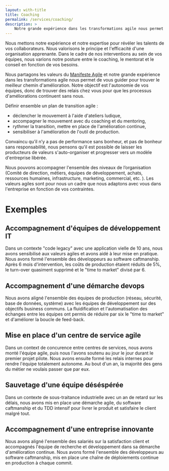 ```yaml
---
layout: with-title
title: Coaching
permalink: /services/coaching/
description: >
    Notre grande expérience dans les transformations agile nous permet de vous guider pour trouver le meilleur chemin d'amélioration. Notre objectif est l'autonomie de vos équipes, donc de trouver des relais chez vous pour que les processus d'améliorations continuent sans nous. Nous partagons les valeurs du Manifeste Agile.
---
```


Nous mettons notre expérience et notre expertise pour révéler les talents de vos collaborateurs. Nous valorisons le principe et l'efficacité d'une organisation apprenante. Dans le cadre de nos interventions au sein de vos équipes, nous varions notre posture entre le coaching, le mentorat et le conseil en fonction de vos besoins.

Nous partagons les valeurs du [Manifeste Agile] et notre grande expérience dans les transformations agile nous permet de vous guider pour trouver le meilleur chemin d'amélioration. Notre objectif est l'autonomie de vos équipes, donc de trouver des relais chez vous pour que les processus d'améliorations continuent sans nous.

<div class="infosup">
  <div class="row">
    <div class="col-md-1 text-center">
      <i class="fa fa-lightbulb-o" style="font-size:60px; color: #333;"></i>
    </div>
    <div class="col-md-11">
      Définir ensemble un plan de transition agile :
      <ul>
        <li> déclencher le mouvement à l'aide d'ateliers ludique,</li>
        <li> accompagner le mouvement avec du coaching et du mentoring,</li>
        <li> rythmer la transition, mettre en place de l'amélioration continue,</li>
        <li> sensibiliser à l'amélioration de l'outil de production.</li>
      </ul>
    </div>
  </div>
</div>

Convaincu qu’il n’y a pas de performance sans bonheur, et pas de bonheur sans responsabilité, nous pensons qu'il est possible de laisser les producteurs de valeurs s'auto-organiser et progresser vers un modèle d'entreprise libérée.

Nous pouvons accompagner l'ensemble des niveaux de l’organisation (Comité de direction, métiers, équipes de développement, achats, ressources humaines, infrastructure, marketing, commercial, etc. ). Les valeurs agiles sont pour nous un cadre que nous adaptons avec vous dans l'entreprise en fonction de vos contraintes.

# Exemples

## Accompagnement d'équipes de développement IT

Dans un contexte "code legacy" avec une application vielle de 10 ans, nous avons sensibilisé aux valeurs agiles et avons aidé à leur mise en pratique. Nous avons formé l'ensemble des développeurs au software caftmanship. Après 6 mois d'intervention, les coûts de production étaient réduits de 5%, le turn-over quasiment supprimé et le "time to market" divisé par 6.

## Accompagnement d'une démarche devops

Nous avons aligné l'ensemble des équipes de production (réseau, sécurité, base de données, système) avec les équipes de développement sur des objectifs business communs. La fluidification et l'automatisation des échanges entre les équipes ont permis de réduire par six le "time to market" et d'améliorer la boucle de feed-back.

## Mise en place d'un centre de service agile

Dans un context de concurence entre centres de services, nous avons monté l'équipe agile, puis nous l'avons soutenu au jour le jour durant le premier projet pilote. Nous avons ensuite formé les relais internes pour rendre l'équipe totalement autonome. Au bout d'un an, la majorité des gens du métier ne voulais passer que par eux. 

## Sauvetage d'une équipe déséspérée

Dans un contexte de sous-traitance industrielle avec un an de retard sur les délais, nous avons mis en place une démarche agile, du software caftmanship et du TDD intensif pour livrer le produit et satisfaire le client malgré tout.

## Accompagnement d'une entreprise innovante

Nous avons aligné l'ensemble des salariés sur la satisfaction client et accompagnés l'équipe de recherche et développement dans sa démarche d'amélioration continue. Nous avons formé l'ensemble des développeurs au software caftmanship, mis en place une chaîne de déploiements continue en production à chaque commit.

[Manifeste Agile]: http://agilemanifesto.org/iso/fr/
